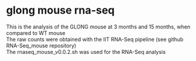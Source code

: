 # glong mouse rna-seq  

This is the analysis of the GLONG mouse at 3 months and 15 months, when compared to WT mouse  
The raw counts were obtained with the IIT RNA-Seq pipeline (see github RNA-Seq_mouse repository)  
The rnaseq_mouse_v0.0.2.sh was used for the RNA-Seq analysis    
